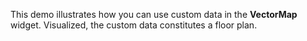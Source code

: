 This demo illustrates how you can use custom data in&nbsp;the **VectorMap** widget. Visualized, the custom data constitutes a&nbsp;floor plan.